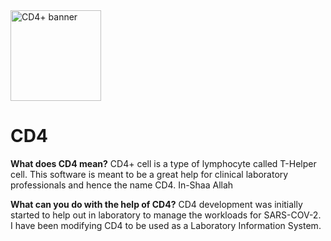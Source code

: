<img src="cd_banner.png" alt="CD4+ banner" height="145" >

# CD4

**What does CD4 mean?**
CD4+ cell is a type of lymphocyte called T-Helper cell. This software is meant to be a great help for clinical laboratory professionals and hence the name CD4. In-Shaa Allah

**What can you do with the help of CD4?**
CD4 development was initially started to help out in laboratory to manage the workloads for SARS-COV-2. I have been modifying CD4 to be used as a Laboratory Information System.
